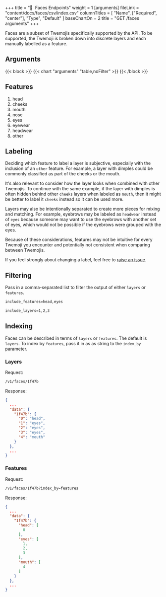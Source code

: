 +++
title = "🙂&nbsp;&nbsp;Faces Endpoints"
weight = 1
[arguments]
  fileLink = "content/docs/faces/csv/index.csv"
  columnTitles = [
    "Name",
    ["Required", "center"],
    "Type",
    "Default"
  ]
  baseChartOn = 2
  title = "GET /faces arguments"
+++

Faces are a subset of Twemojis specifically supported by the API. To be supported, the Twemoji is broken down into discrete layers and each manually labelled as a feature.

## Arguments

{{< block >}}
  {{< chart "arguments" "table,noFilter" >}}
{{< /block >}}

## Features

1. head
1. cheeks
1. mouth
1. nose
1. eyes
1. eyewear
1. headwear
1. other

## Labeling

Deciding which feature to label a layer is subjective, especially with the inclusion of an `other` feature. For example, a layer with dimples could be commonly classified as part of the cheeks or the mouth.

It's also relevant to consider how the layer looks when combined with other Twemojis. To continue with the same example, if the layer with dimples is often hidden behind other `cheeks` layers when labeled as `mouth`, then it might be better to label it `cheeks` instead so it can be used more.

Layers may also be intentionally separated to create more pieces for mixing and matching. For example, eyebrows may be labeled as `headwear` instead of `eyes` because someone may want to use the eyebrows with another set of eyes, which would not be possible if the eyebrows were grouped with the eyes.

Because of these considerations, features may not be intuitive for every Twemoji you encounter and potentially not consistent when comparing between Twemojis.

If you feel strongly about changing a label, feel free to [raise an issue](https://github.com/custom-twemoji/custom-twemoji-api/issues/new).

## Filtering

Pass in a comma-separated list to filter the output of either `layers` or `features`.

```txt
include_features=head,eyes
```

```txt
include_layers=1,2,3
```

## Indexing

Faces can be described in terms of `layers` or `features`. The default is `layers`. To index by `features`, pass it in as as string to the `index_by` parameter.

### Layers

Request:

```txt
/v1/faces/1f47b
```

Response:

```json
{
  ...
  "data": {
    "1f47b": {
      "0": "head",
      "1": "eyes",
      "2": "eyes",
      "3": "eyes",
      "4": "mouth"
    }
  },
  ...
}
```

### Features

Request:

```txt
/v1/faces/1f47b?index_by=features
```

Response:

```json
{
  ...
  "data": {
    "1f47b": {
      "head": [
        0
      ],
      "eyes": [
        1,
        2,
        3
      ],
      "mouth": [
        4
      ]
    }
  },
  ...
}
```
